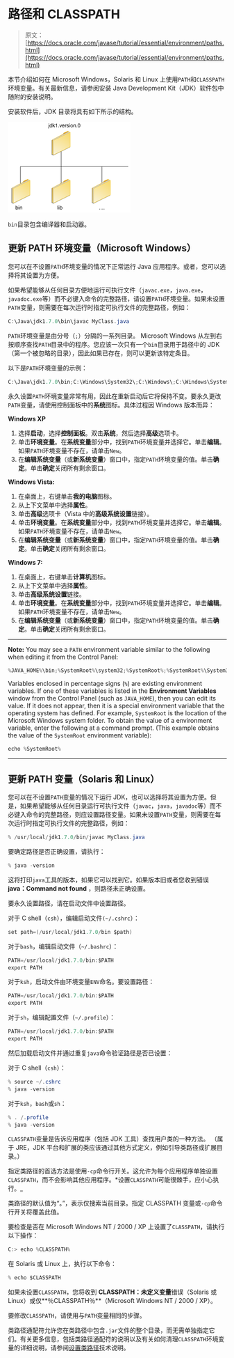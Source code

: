 # 路径和 CLASSPATH

> 原文： [https://docs.oracle.com/javase/tutorial/essential/environment/paths.html](https://docs.oracle.com/javase/tutorial/essential/environment/paths.html)

本节介绍如何在 Microsoft Windows，Solaris 和 Linux 上使用`PATH`和`CLASSPATH`环境变量。有关最新信息，请参阅安装 Java Development Kit（JDK）软件包中随附的安装说明。

安装软件后，JDK 目录将具有如下所示的结构。

![JDK directory structure](img/5cf035e0d9f655a41545e2f82574ca42.jpg)

`bin`目录包含编译器和启动器。

## 更新 PATH 环境变量（Microsoft Windows）

您可以在不设置`PATH`环境变量的情况下正常运行 Java 应用程序。或者，您可以选择将其设置为方便。

如果希望能够从任何目录方便地运行可执行文件（`javac.exe`，`java.exe`，`javadoc.exe`等）而不必键入命令的完整路径，请设置`PATH`环境变量。如果未设置`PATH`变量，则需要在每次运行时指定可执行文件的完整路径，例如：

```java
C:\Java\jdk1.7.0\bin\javac MyClass.java

```

`PATH`环境变量是由分号（`;`）分隔的一系列目录。 Microsoft Windows 从左到右按顺序查找`PATH`目录中的程序。您应该一次只有一个`bin`目录用于路径中的 JDK（第一个被忽略的目录），因此如果已存在，则可以更新该特定条目。

以下是`PATH`环境变量的示例：

```java
C:\Java\jdk1.7.0\bin;C:\Windows\System32\;C:\Windows\;C:\Windows\System32\Wbem

```

永久设置`PATH`环境变量非常有用，因此在重新启动后它将保持不变。要永久更改`PATH`变量，请使用控制面板中的**系统**图标。具体过程因 Windows 版本而异：

**Windows XP**

1.  选择**启动**，选择**控制面板**。双击**系统**，然后选择**高级**选项卡。
2.  单击**环境变量**。在**系统变量**部分中，找到`PATH`环境变量并选择它。单击**编辑**。如果`PATH`环境变量不存在，请单击`New`。
3.  在**编辑系统变量**（或**新系统变量**）窗口中，指定`PATH`环境变量的值。单击**确定**。单击**确定**关闭所有剩余窗口。

**Windows Vista:**

1.  在桌面上，右键单击**我的电脑**图标。
2.  从上下文菜单中选择**属性**。
3.  单击**高级**选项卡（Vista 中的**高级系统设置**链接）。
4.  单击**环境变量**。在**系统变量**部分中，找到`PATH`环境变量并选择它。单击**编辑**。如果`PATH`环境变量不存在，请单击`New`。
5.  在**编辑系统变量**（或**新系统变量**）窗口中，指定`PATH`环境变量的值。单击**确定**。单击**确定**关闭所有剩余窗口。

**Windows 7:**

1.  在桌面上，右键单击**计算机**图标。
2.  从上下文菜单中选择**属性**。
3.  单击**高级系统设置**链接。
4.  单击**环境变量**。在**系统变量**部分中，找到`PATH`环境变量并选择它。单击**编辑**。如果`PATH`环境变量不存在，请单击`New`。
5.  在**编辑系统变量**（或**新系统变量**）窗口中，指定`PATH`环境变量的值。单击**确定**。单击**确定**关闭所有剩余窗口。

* * *

**Note:** You may see a `PATH` environment variable similar to the following when editing it from the Control Panel:

```java
%JAVA_HOME%\bin;%SystemRoot%\system32;%SystemRoot%;%SystemRoot%\System32\Wbem

```

Variables enclosed in percentage signs (`%`) are existing environment variables. If one of these variables is listed in the **Environment Variables** window from the Control Panel (such as `JAVA_HOME`), then you can edit its value. If it does not appear, then it is a special environment variable that the operating system has defined. For example, `SystemRoot` is the location of the Microsoft Windows system folder. To obtain the value of a environment variable, enter the following at a command prompt. (This example obtains the value of the `SystemRoot` environment variable):

```java
echo %SystemRoot%

```

* * *

## 更新 PATH 变量（Solaris 和 Linux）

您可以在不设置`PATH`变量的情况下运行 JDK，也可以选择将其设置为方便。但是，如果希望能够从任何目录运行可执行文件（`javac`，`java`，`javadoc`等）而不必键入命令的完整路径，则应设置路径变量。如果未设置`PATH`变量，则需要在每次运行时指定可执行文件的完整路径，例如：

```java
% /usr/local/jdk1.7.0/bin/javac MyClass.java

```

要确定路径是否正确设置，请执行：

```java
% java -version

```

这将打印`java`工具的版本，如果它可以找到它。如果版本旧或者您收到错误 **java：Command not found** ，则路径未正确设置。

要永久设置路径，请在启动文件中设置路径。

对于 C shell（`csh`），编辑启动文件`(~/.cshrc`）：

```java
set path=(/usr/local/jdk1.7.0/bin $path)

```

对于`bash`，编辑启动文件（`~/.bashrc`）：

```java
PATH=/usr/local/jdk1.7.0/bin:$PATH
export PATH

```

对于`ksh`，启动文件由环境变量`ENV`命名。要设置路径：

```java
PATH=/usr/local/jdk1.7.0/bin:$PATH
export PATH

```

对于`sh`，编辑配置文件（`~/.profile`）：

```java
PATH=/usr/local/jdk1.7.0/bin:$PATH
export PATH

```

然后加载启动文件并通过重复`java`命令验证路径是否已设置：

对于 C shell（`csh`）：

```java
% source ~/.cshrc
% java -version

```

对于`ksh`，`bash`或`sh`：

```java
% . /.profile
% java -version

```

`CLASSPATH`变量是告诉应用程序（包括 JDK 工具）查找用户类的一种方法。 （属于 JRE，JDK 平台和扩展的类应该通过其他方式定义，例如引导类路径或扩展目录。）

指定类路径的首选方法是使用`-cp`命令行开关。这允许为每个应用程序单独设置`CLASSPATH`，而不会影响其他应用程序。*设置`CLASSPATH`可能很棘手，应小心执行。_

类路径的默认值为“。”，表示仅搜索当前目录。指定 CLASSPATH 变量或`-cp`命令行开关将覆盖此值。

要检查是否在 Microsoft Windows NT / 2000 / XP 上设置了`CLASSPATH`，请执行以下操作：

```java
C:> echo %CLASSPATH%

```

在 Solaris 或 Linux 上，执行以下命令：

```java
% echo $CLASSPATH

```

如果未设置`CLASSPATH`，您将收到 **CLASSPATH：未定义变量**错误（Solaris 或 Linux）或仅**％CLASSPATH％**（Microsoft Windows NT / 2000 / XP）。

要修改`CLASSPATH`，请使用与`PATH`变量相同的步骤。

类路径通配符允许您在类路径中包含`.jar`文件的整个目录，而无需单独指定它们。有关更多信息，包括类路径通配符的说明以及有关如何清理`CLASSPATH`环境变量的详细说明，请参阅[设置类路径](https://docs.oracle.com/javase/8/docs/technotes/tools/windows/classpath.html)技术说明。